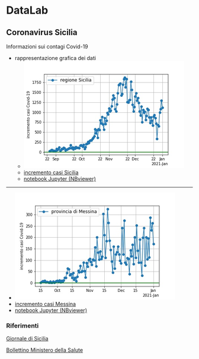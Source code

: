 # DataLab

## Coronavirus Sicilia
Informazioni sui contagi Covid-19
* rappresentazione grafica dei dati
  * ![incremento casi Sicilia](covid-Sicilia/grafico-Sicilia.jpg)
  * [incremento casi Sicilia](covid-Sicilia/grafico-Sicilia.jpg)
  * [notebook Jupyter (NBviewer)](https://nbviewer.jupyter.org/github/POSS-UniMe/DataLab/blob/master/covid-Sicilia/ContagiSiciliaVer01.ipynb)
  
***
  * ![incremento casi Messina](covid-Sicilia/grafico-Messina.jpg)
  * [incremento casi Messina](covid-Sicilia/grafico-Messina.jpg)
  * [notebook Jupyter (NBviewer)](https://nbviewer.jupyter.org/github/POSS-UniMe/DataLab/blob/master/covid-Sicilia/ContagiMessina.ipynb)

### Riferimenti

[Giornale di Sicilia](https://gds.it/)

[Bollettino Ministero della Salute](https://opendatadpc.maps.arcgis.com/apps/opsdashboard/index.html#/b0c68bce2cce478eaac82fe38d4138b1)
